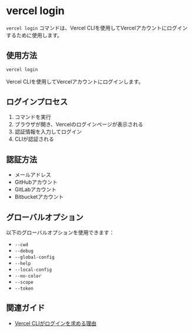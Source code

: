 # vercel login

`vercel login` コマンドは、Vercel CLIを使用してVercelアカウントにログインするために使用します。

## 使用方法

```bash
vercel login
```

Vercel CLIを使用してVercelアカウントにログインします。

## ログインプロセス

1. コマンドを実行
2. ブラウザが開き、Vercelのログインページが表示される
3. 認証情報を入力してログイン
4. CLIが認証される

## 認証方法

- メールアドレス
- GitHubアカウント
- GitLabアカウント
- Bitbucketアカウント

## グローバルオプション

以下のグローバルオプションを使用できます：

- `--cwd`
- `--debug`
- `--global-config`
- `--help`
- `--local-config`
- `--no-color`
- `--scope`
- `--token`

## 関連ガイド

- [Vercel CLIがログインを求める理由](/guides/why-is-vercel-cli-asking-me-to-log-in)
